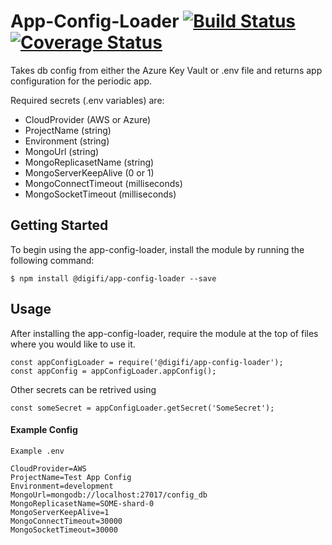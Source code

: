 # App-Config-Loader [![Build Status](https://travis-ci.com/digifi-io/app-config-loader.svg?token=1owHdFhQpzdjTsye6Ykz&branch=master)](https://travis-ci.com/digifi-io/app-config-loader) [![Coverage Status](https://coveralls.io/repos/github/digifi-io/app-config-loader/badge.svg?branch=master&t=5DBAAg)](https://coveralls.io/github/digifi-io/app-config-loader?branch=master)
Takes db config from either the Azure Key Vault or .env file and returns app configuration for the periodic app.

Required secrets (.env variables) are:
* CloudProvider (AWS or Azure)
* ProjectName (string)
* Environment (string)
* MongoUrl (string)
* MongoReplicasetName (string)
* MongoServerKeepAlive (0 or 1)
* MongoConnectTimeout (milliseconds)
* MongoSocketTimeout (milliseconds)


## Getting Started

To begin using the app-config-loader, install the module by running the following command:

```
$ npm install @digifi/app-config-loader --save
```

## Usage

After installing the app-config-loader, require the module at the top of files where you would like to use it.

```
const appConfigLoader = require('@digifi/app-config-loader');
const appConfig = appConfigLoader.appConfig();
```

Other secrets can be retrived using

```
const someSecret = appConfigLoader.getSecret('SomeSecret');
```
#### Example Config
```
Example .env

CloudProvider=AWS
ProjectName=Test App Config
Environment=development
MongoUrl=mongodb://localhost:27017/config_db
MongoReplicasetName=SOME-shard-0
MongoServerKeepAlive=1
MongoConnectTimeout=30000
MongoSocketTimeout=30000
```

